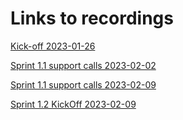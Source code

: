# Links to recordings

[Kick-off 2023-01-26](https://www.youtube.com/watch?v=VbaJULfcHz8)

[Sprint 1.1 support calls 2023-02-02](https://www.youtube.com/watch?v=HDqNItbsmAE)

[Sprint 1.1 support calls 2023-02-09](https://www.youtube.com/watch?v=HDqNItbsmAE)

[Sprint 1.2 KickOff 2023-02-09](//https://www.youtube.com/watch?v=vsemMxGn60k)
